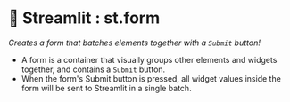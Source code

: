 # 🎈 Streamlit : st.form
*Creates a form that batches elements together with a `Submit` button!*
- A form is a container that visually groups other elements and widgets together, and contains a `Submit` button. 
- When the form's Submit button is pressed, all widget values inside the form will be sent to Streamlit in a single batch.
